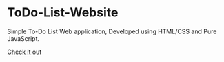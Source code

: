 # ToDo-List-Website
Simple To-Do List Web application, Developed using HTML/CSS and Pure JavaScript.

[Check it out]([https://todo-list-by-nawaf.netlify.app/](https://todo-list-by-nawaf.netlify.app/)https://todo-list-by-nawaf.netlify.app/)
